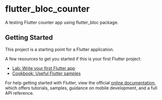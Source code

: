 # flutter_bloc_counter

A testing Flutter counter app using flutter_bloc package.

## Getting Started

This project is a starting point for a Flutter application.

A few resources to get you started if this is your first Flutter project:

- [Lab: Write your first Flutter app](https://flutter.dev/docs/get-started/codelab)
- [Cookbook: Useful Flutter samples](https://flutter.dev/docs/cookbook)

For help getting started with Flutter, view the official
[online documentation](https://flutter.dev/docs), which offers tutorials,
samples, guidance on mobile development, and a full API reference.
